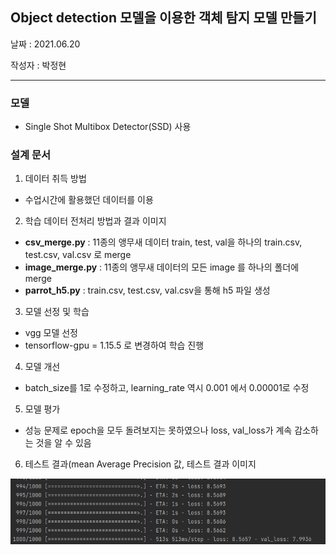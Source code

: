 ## **Object detection** 모델을 이용한 객체 탐지 모델 만들기

날짜 : 2021.06.20

작성자 : 박정현

---

### 모델

- Single Shot Multibox Detector(SSD) 사용

### 설계 문서

1. 데이터 취득 방법
- 수업시간에 활용했던 데이터를 이용

2. 학습 데이터 전처리 방법과 결과 이미지
- **csv_merge.py** : 11종의 앵무새 데이터 train, test, val을 하나의 train.csv, test.csv, val.csv 로 merge 
- **image_merge.py** : 11종의 앵무새 데이터의 모든 image 를 하나의 폴더에 merge
- **parrot_h5.py** : train.csv, test.csv, val.csv을 통해 h5 파일 생성

3. 모델 선정 및 학습
- vgg 모델 선정
- tensorflow-gpu = 1.15.5 로 변경하여 학습 진행

4. 모델 개선
- batch_size를 1로 수정하고, learning_rate 역시 0.001 에서 0.00001로 수정

5. 모델 평가
- 성능 문제로 epoch을 모두 돌려보지는 못하였으나 loss, val_loss가 계속 감소하는 것을 알 수 있음

6. 테스트 결과(mean Average Precision 값, 테스트 결과 이미지

![결과](https://github.com/parkje0927/KSA_project/blob/master/module08/%EA%B2%B0%EA%B3%BC.png)
